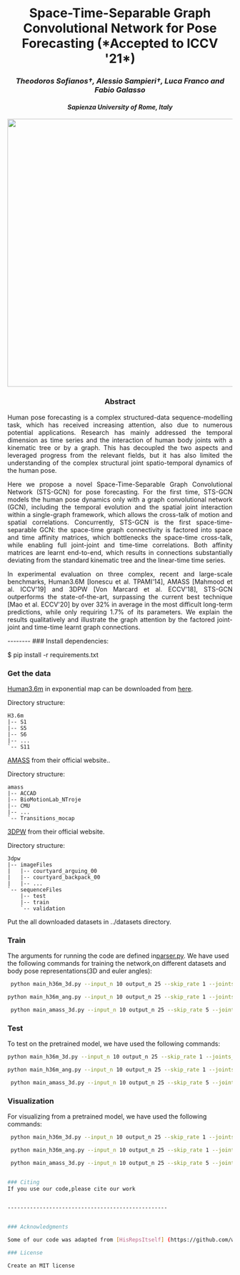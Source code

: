 
<div align="center">
<h1>Space-Time-Separable Graph Convolutional Network for Pose Forecasting (*Accepted to ICCV '21*)</h1>
<h3> <i>Theodoros Sofianos†, Alessio Sampieri†, Luca Franco and Fabio Galasso</i></h3>
 <h4> <i>Sapienza University of Rome, Italy</i></h4>

<image src="https://github.com/FraLuca/STSGCN/blob/main/pipeline-cameraready-1.png" width="600">
</div>

<div align="center"> <h3> Abstract </h3>  </div>
<div align="justify">
Human pose forecasting is a complex structured-data sequence-modelling task, which has received increasing attention, also due to numerous potential applications. Research has mainly addressed the temporal dimension as time series and the interaction of human body joints with a kinematic tree or by a graph. This has decoupled the two aspects and leveraged progress from the relevant fields, but it has also limited the understanding of the complex structural joint spatio-temporal dynamics of the human pose.

Here we propose a novel Space-Time-Separable Graph Convolutional Network (STS-GCN) for pose forecasting. For the first time, STS-GCN models the human pose dynamics only with a graph convolutional network (GCN), including the temporal evolution and the spatial joint interaction within a single-graph framework, which allows the cross-talk of motion and spatial correlations. Concurrently, STS-GCN is the first space-time-separable GCN: the space-time graph connectivity is factored into space and time affinity matrices, which bottlenecks the space-time cross-talk, while enabling full joint-joint and time-time correlations. Both affinity matrices are learnt end-to-end, which results in connections substantially deviating from the standard kinematic tree and the linear-time time series.

In experimental evaluation on three complex, recent and large-scale benchmarks, Human3.6M [Ionescu et al. TPAMI'14], AMASS [Mahmood et al. ICCV'19] and 3DPW [Von Marcard et al. ECCV'18], STS-GCN outperforms the state-of-the-art, surpassing the current best technique [Mao et al. ECCV'20] by over 32% in average in the most difficult long-term predictions, while only requiring 1.7% of its parameters. We explain the results qualitatively and illustrate the graph attention by the factored joint-joint and time-time learnt graph connections.
</div>
--------
 ### Install dependencies:
 
 $ pip install -r requirements.txt

 
 ### Get the data

[Human3.6m](http://vision.imar.ro/human3.6m/description.php) in exponential map can be downloaded from [here](http://www.cs.stanford.edu/people/ashesh/h3.6m.zip).
 
Directory structure: 
```shell script
H3.6m
|-- S1
|-- S5
|-- S6
|-- ...
`-- S11
```

[AMASS](https://amass.is.tue.mpg.de/en) from their official website..
 

Directory structure:
```shell script
amass
|-- ACCAD
|-- BioMotionLab_NTroje
|-- CMU
|-- ...
`-- Transitions_mocap
```
[3DPW](https://virtualhumans.mpi-inf.mpg.de/3DPW/) from their official website.

Directory structure: 
```shell script
3dpw
|-- imageFiles
|   |-- courtyard_arguing_00
|   |-- courtyard_backpack_00
|   |-- ...
`-- sequenceFiles
    |-- test
    |-- train
    `-- validation
```
Put the all downloaded datasets in ../datasets directory.

### Train
The arguments for running the code are defined in[parser.py](utils/parser.py). We have used the following commands for training the network,on different datasets and body pose representations(3D and euler angles):
 
```bash
 python main_h36m_3d.py --input_n 10 output_n 25 --skip_rate 1 --joints_to_consider 22 
 ```
 ```bash
 python main_h36m_ang.py --input_n 10 output_n 25 --skip_rate 1 --joints_to_consider 16 
  ```
 ```bash
  python main_amass_3d.py --input_n 10 output_n 25 --skip_rate 5 --joints_to_consider 18 
  ```
 
 ### Test
 To test on the pretrained model, we have used the following commands:
 ```bash
 python main_h36m_3d.py --input_n 10 output_n 25 --skip_rate 1 --joints_to_consider 22 --mode test --model_path .checkpoints/CKPT_3D_H36M/h36_3d_25frames_ckpt
  ```
  ```bash
  python main_h36m_ang.py --input_n 10 output_n 25 --skip_rate 1 --joints_to_consider 16 --mode test --model_path .checkpoints/CKPT_ANG_H36M/h36_ang_25frames_ckpt
  ```
  ```bash
   python main_amass_3d.py --input_n 10 output_n 25 --skip_rate 5 --joints_to_consider 18 --mode test --model_path .checkpoints/CKPT_3D_AMASS/amass_3d_25frames_ckpt
  ```
### Visualization
 For visualizing from a pretrained model, we have used the following commands:
 ```bash
  python main_h36m_3d.py --input_n 10 output_n 25 --skip_rate 1 --joints_to_consider 22 --mode viz --model_path .checkpoints/CKPT_3D_H36M/h36_3d_25frames_ckpt --n_viz 5
 ```
 ```bash
  python main_h36m_ang.py --input_n 10 output_n 25 --skip_rate 1 --joints_to_consider 16 --mode viz --model_path .checkpoints/CKPT_ANG_H36M/h36_ang_25frames_ckpt --n_viz 5
 ```
 ```bash
  python main_amass_3d.py --input_n 10 output_n 25 --skip_rate 5 --joints_to_consider 18 --mode viz --model_path .checkpoints/CKPT_3D_AMASS/amass_3d_25frames_ckpt --n_viz 5


### Citing
 If you use our code,please cite our work
 
 
 --------------------------------------------------
 
 
 ### Acknowledgments
 
 Some of our code was adapted from [HisRepsItself] (https://github.com/wei-mao-2019/HisRepItself) by [Wei Mao] (https://github.com/wei-mao-2019)
 
 ### License 
 
 Create an MIT license
